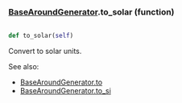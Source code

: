 ### [BaseAroundGenerator](BaseAroundGenerator.md).to_solar (function)


```py

def to_solar(self)

```



Convert to solar units.

See also:

* [BaseAroundGenerator.to](BaseAroundGenerator.to.md)
* [BaseAroundGenerator.to_si](BaseAroundGenerator.to_si.md)

